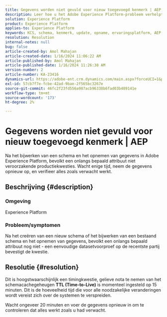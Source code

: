 ```yaml
---
title: Gegevens worden niet gevuld voor nieuw toegevoegd kenmerk | AEP
description: Leer hoe u het Adobe Experience Platform-probleem verhelpt dat een nieuw gedefinieerd kenmerk niet vult. Wacht en voer de gegevens opnieuw in.
solution: Experience Platform
product: Experience Platform
applies-to: Experience Platform
keywords: KCS, schema, kenmerk, update, opname, ervaringsplatform, AEP
resolution: Resolution
internal-notes: null
bug: false
article-created-by: Amol Mahajan
article-created-date: 1/16/2024 11:06:22 AM
article-published-by: Amol Mahajan
article-published-date: 1/16/2024 11:26:38 AM
version-number: 2
article-number: KA-23416
dynamics-url: https://adobe-ent.crm.dynamics.com/main.aspx?forceUCI=1&pagetype=entityrecord&etn=knowledgearticle&id=a1349644-5fb4-ee11-a569-6045bd006079
exl-id: 57cb7f7e-fcbe-42ad-9bae-2f565bc3267e
source-git-commit: 46fc2f23fd556a987acb96338b6fad03b489141e
workflow-type: tm+mt
source-wordcount: '173'
ht-degree: 2%

---
```


# Gegevens worden niet gevuld voor nieuw toegevoegd kenmerk | AEP


Na het bijwerken van een schema en het opnemen van gegevens in Adobe Experience Platform, bevolkt een onlangs bepaald attribuut niet veroorzakende productiekwesties. Wacht enige tijd, neem de gegevens opnieuw op, en verifieer alles zoals verwacht werkt.

## Beschrijving {#description}


### <b>Omgeving</b>

Experience Platform



### <b>Probleem/symptomen</b>

Na het creëren van een nieuw schema of het bijwerken van een bestaand schema en het opnemen van gegevens, bevolkt een onlangs bepaald attribuut nog niet - een eenvoudige datasetvoorproef op de recentste partij bevestigt de kwestie.


## Resolutie {#resolution}


Dit is hoogstwaarschijnlijk een timingkwestie, gelieve nota te nemen van het schemacachegeheugen <b>TTL (Time-to-Live)</b> is momenteel ingesteld op 15 minuten. Dit is de hoeveelheid tijd die voor alle noodzakelijke veranderingen wordt vereist zich over de systemen te verspreiden.

Wacht ongeveer 20 minuten en voer de gegevens opnieuw in om te controleren dat alles werkt zoals u had verwacht.
